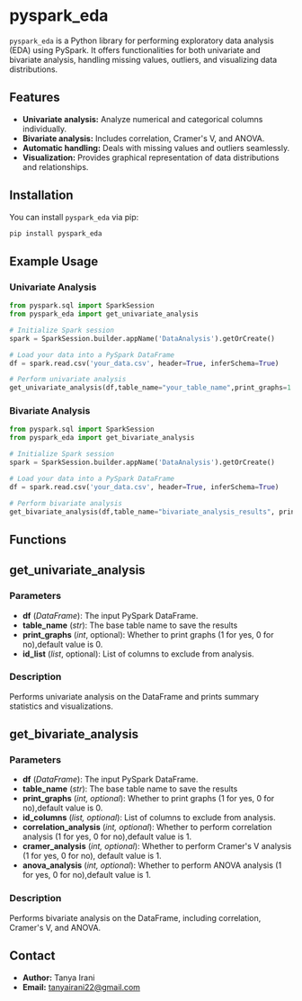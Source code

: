 # pyspark_eda

`pyspark_eda` is a Python library for performing exploratory data analysis (EDA) using PySpark. It offers functionalities for both univariate and bivariate analysis, handling missing values, outliers, and visualizing data distributions.

## Features

- **Univariate analysis:** Analyze numerical and categorical columns individually.
- **Bivariate analysis:** Includes correlation, Cramer's V, and ANOVA.
- **Automatic handling:** Deals with missing values and outliers seamlessly.
- **Visualization:** Provides graphical representation of data distributions and relationships.

## Installation
You can install `pyspark_eda` via pip:

```bash
pip install pyspark_eda
```

## Example Usage
### Univariate Analysis

```python
from pyspark.sql import SparkSession
from pyspark_eda import get_univariate_analysis

# Initialize Spark session
spark = SparkSession.builder.appName('DataAnalysis').getOrCreate()

# Load your data into a PySpark DataFrame
df = spark.read.csv('your_data.csv', header=True, inferSchema=True)

# Perform univariate analysis
get_univariate_analysis(df,table_name="your_table_name",print_graphs=1 ,id_list=['id_column'])
```

### Bivariate Analysis

```python
from pyspark.sql import SparkSession
from pyspark_eda import get_bivariate_analysis

# Initialize Spark session
spark = SparkSession.builder.appName('DataAnalysis').getOrCreate()

# Load your data into a PySpark DataFrame
df = spark.read.csv('your_data.csv', header=True, inferSchema=True)

# Perform bivariate analysis
get_bivariate_analysis(df,table_name="bivariate_analysis_results", print_graphs=1, id_columns=['id_column'], correlation_analysis=1, cramer_analysis=1, anova_analysis=1)
```

## Functions
## get_univariate_analysis
### Parameters
- **df** (*DataFrame*): The input PySpark DataFrame.
- **table_name** (*str*): The base table name to save the results
- **print_graphs** (*int*, optional): Whether to print graphs (1 for yes, 0 for no),default value is 0.
- **id_list** (*list*, optional): List of columns to exclude from analysis.


### Description
Performs univariate analysis on the DataFrame and prints summary statistics and visualizations.

## get_bivariate_analysis
### Parameters
- **df** (*DataFrame*): The input PySpark DataFrame.
- **table_name** (*str*): The base table name to save the results
- **print_graphs** (*int, optional*): Whether to print graphs (1 for yes, 0 for no),default value is 0.
- **id_columns** (*list, optional*): List of columns to exclude from analysis.
- **correlation_analysis** (*int, optional*): Whether to perform correlation analysis (1 for yes, 0 for no),default value is 1.
- **cramer_analysis** (*int, optional*): Whether to perform Cramer's V analysis (1 for yes, 0 for no), default value is 1.
- **anova_analysis** (*int, optional*): Whether to perform ANOVA analysis (1 for yes, 0 for no),default value is 1.

### Description
Performs bivariate analysis on the DataFrame, including correlation, Cramer's V, and ANOVA.

## Contact
- **Author:** Tanya Irani
- **Email:** tanyairani22@gmail.com